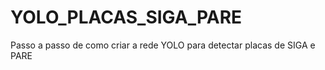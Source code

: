 # YOLO_PLACAS_SIGA_PARE
Passo a passo de como criar a rede YOLO para detectar placas de SIGA e PARE

